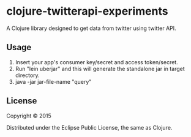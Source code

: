 # clojure-twitterapi-experiments

A Clojure library designed to get data from twitter using twitter API.

## Usage

1. Insert your app's consumer key/secret and access token/secret.
2. Run "lein uberjar" and this will generate the standalone jar in target directory.
3. java -jar jar-file-name "query"

## License

Copyright © 2015 

Distributed under the Eclipse Public License, the same as Clojure.
